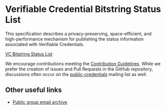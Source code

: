 # Verifiable Credential Bitstring Status List

This specification describes a privacy-preserving, space-efficient, and
high-performance mechanism for publishing the status information
associated with Verifiable Credentials.

[VC Bitstring Status List](https://w3c.github.io/vc-bitstring-status-list/)

We encourage contributions meeting the [Contribution
Guidelines](CONTRIBUTING.md).  While we prefer the creation of issues
and Pull Requests in the GitHub repository, discussions often occur
on the
[public-credentials](http://lists.w3.org/Archives/Public/public-credentials/)
mailing list as well.

## Other useful links

* [Public group email archive](https://lists.w3.org/Archives/Public/public-credentials/)
